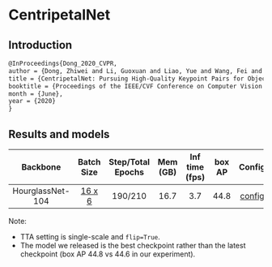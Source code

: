 # CentripetalNet

## Introduction

<!-- [ALGORITHM] -->

```latex
@InProceedings{Dong_2020_CVPR,
author = {Dong, Zhiwei and Li, Guoxuan and Liao, Yue and Wang, Fei and Ren, Pengju and Qian, Chen},
title = {CentripetalNet: Pursuing High-Quality Keypoint Pairs for Object Detection},
booktitle = {Proceedings of the IEEE/CVF Conference on Computer Vision and Pattern Recognition (CVPR)},
month = {June},
year = {2020}
}
```

## Results and models

|     Backbone     |                            Batch Size                            | Step/Total Epochs | Mem (GB) | Inf time (fps) | box AP |                                                                   Config                                                                    |                                                                                                                                                                                                    Download                                                                                                                                                                                                    |
| :--------------: | :--------------------------------------------------------------: | :---------------: | :------: | :------------: | :----: | :-----------------------------------------------------------------------------------------------------------------------------------------: | :------------------------------------------------------------------------------------------------------------------------------------------------------------------------------------------------------------------------------------------------------------------------------------------------------------------------------------------------------------------------------------------------------------: |
| HourglassNet-104 | [16 x 6](./centripetalnet_hourglass104_mstest_16x6_210e_coco.py) |      190/210      |   16.7   |      3.7       |  44.8  | [config](https://github.com/open-mmlab/mmdetection/tree/master/configs/centripetalnet/centripetalnet_hourglass104_mstest_16x6_210e_coco.py) | [model](https://download.openmmlab.com/mmdetection/v2.0/centripetalnet/centripetalnet_hourglass104_mstest_16x6_210e_coco/centripetalnet_hourglass104_mstest_16x6_210e_coco_20200915_204804-3ccc61e5.pth) \| [log](https://download.openmmlab.com/mmdetection/v2.0/centripetalnet/centripetalnet_hourglass104_mstest_16x6_210e_coco/centripetalnet_hourglass104_mstest_16x6_210e_coco_20200915_204804.log.json) |

Note:

- TTA setting is single-scale and `flip=True`.
- The model we released is the best checkpoint rather than the latest checkpoint (box AP 44.8 vs 44.6 in our experiment).
